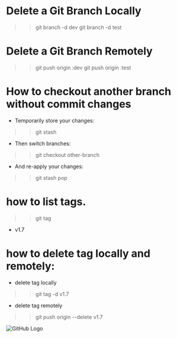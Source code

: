 # Delete a Git Branch Locally

>> git branch -d dev
>> git branch -d test

# Delete a Git Branch Remotely
>> git push origin :dev
>> git push origin :test

# How to checkout another branch without commit changes 
- Temporarily store your changes:
>> git stash
- Then switch branches:
>> git checkout other-branch
- And re-apply your changes:
>> git stash pop

# how to list tags.
>> git tag 
- v1.7

# how to delete tag locally and remotely:
- delete tag locally
>> git tag -d v1.7
- delete tag remotely
>> git push origin --delete v1.7

![GitHub Logo](https://github.com/images/logo.png)